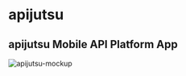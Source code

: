 # apijutsu
## apijutsu Mobile API Platform App 
![apijutsu-mockup](https://user-images.githubusercontent.com/52425820/226911894-86eab2b1-f9ef-4f71-969a-870e13df9584.jpeg)
